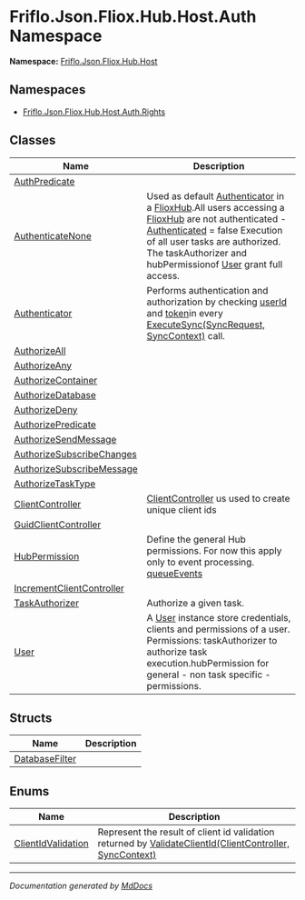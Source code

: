 ﻿<!--  
  <auto-generated>   
    The contents of this file were generated by a tool.  
    Changes to this file may be list if the file is regenerated  
  </auto-generated>   
-->

# Friflo.Json.Fliox.Hub.Host.Auth Namespace

**Namespace:** [Friflo.Json.Fliox.Hub.Host](../index.md)  

## Namespaces

- [Friflo.Json.Fliox.Hub.Host.Auth.Rights](Rights/index.md)

## Classes

| Name                                                            | Description                                                                                                                                                                                                                                                                                                                                                                                        |
| --------------------------------------------------------------- | -------------------------------------------------------------------------------------------------------------------------------------------------------------------------------------------------------------------------------------------------------------------------------------------------------------------------------------------------------------------------------------------------- |
| [AuthPredicate](AuthPredicate/index.md)                         |                                                                                                                                                                                                                                                                                                                                                                                                    |
| [AuthenticateNone](AuthenticateNone/index.md)                   | Used as default [Authenticator](Authenticator/index.md) in a [FlioxHub](../FlioxHub/index.md).All users accessing a [FlioxHub](../FlioxHub/index.md) are not authenticated \- [Authenticated](../SyncContext/properties/Authenticated.md) \= false Execution of all user tasks are authorized. The taskAuthorizer and hubPermissionof [User](../SyncContext/properties/User.md) grant full access. |
| [Authenticator](Authenticator/index.md)                         | Performs authentication and authorization by checking [userId](../../Protocol/SyncRequest/fields/userId.md) and [token](../../Protocol/SyncRequest/fields/token.md)in every [ExecuteSync(SyncRequest, SyncContext)](../FlioxHub/methods/ExecuteSync.md) call.                                                                                                                                      |
| [AuthorizeAll](AuthorizeAll/index.md)                           |                                                                                                                                                                                                                                                                                                                                                                                                    |
| [AuthorizeAny](AuthorizeAny/index.md)                           |                                                                                                                                                                                                                                                                                                                                                                                                    |
| [AuthorizeContainer](AuthorizeContainer/index.md)               |                                                                                                                                                                                                                                                                                                                                                                                                    |
| [AuthorizeDatabase](AuthorizeDatabase/index.md)                 |                                                                                                                                                                                                                                                                                                                                                                                                    |
| [AuthorizeDeny](AuthorizeDeny/index.md)                         |                                                                                                                                                                                                                                                                                                                                                                                                    |
| [AuthorizePredicate](AuthorizePredicate/index.md)               |                                                                                                                                                                                                                                                                                                                                                                                                    |
| [AuthorizeSendMessage](AuthorizeSendMessage/index.md)           |                                                                                                                                                                                                                                                                                                                                                                                                    |
| [AuthorizeSubscribeChanges](AuthorizeSubscribeChanges/index.md) |                                                                                                                                                                                                                                                                                                                                                                                                    |
| [AuthorizeSubscribeMessage](AuthorizeSubscribeMessage/index.md) |                                                                                                                                                                                                                                                                                                                                                                                                    |
| [AuthorizeTaskType](AuthorizeTaskType/index.md)                 |                                                                                                                                                                                                                                                                                                                                                                                                    |
| [ClientController](ClientController/index.md)                   | [ClientController](ClientController/index.md) us used to create unique client ids                                                                                                                                                                                                                                                                                                                  |
| [GuidClientController](GuidClientController/index.md)           |                                                                                                                                                                                                                                                                                                                                                                                                    |
| [HubPermission](HubPermission/index.md)                         | Define the general Hub permissions. For now this apply only to event processing. [queueEvents](HubPermission/fields/queueEvents.md)                                                                                                                                                                                                                                                                |
| [IncrementClientController](IncrementClientController/index.md) |                                                                                                                                                                                                                                                                                                                                                                                                    |
| [TaskAuthorizer](TaskAuthorizer/index.md)                       | Authorize a given task.                                                                                                                                                                                                                                                                                                                                                                            |
| [User](User/index.md)                                           | A [User](User/index.md) instance store credentials, clients and permissions of a user. Permissions: taskAuthorizer to authorize task execution.hubPermission for general \- non task specific \- permissions.                                                                                                                                                                                      |

## Structs

| Name                                      | Description |
| ----------------------------------------- | ----------- |
| [DatabaseFilter](DatabaseFilter/index.md) |             |

## Enums

| Name                                              | Description                                                                                                                                           |
| ------------------------------------------------- | ----------------------------------------------------------------------------------------------------------------------------------------------------- |
| [ClientIdValidation](ClientIdValidation/index.md) | Represent the result of client id validation returned by [ValidateClientId(ClientController, SyncContext)](Authenticator/methods/ValidateClientId.md) |

___

*Documentation generated by [MdDocs](https://github.com/ap0llo/mddocs)*

